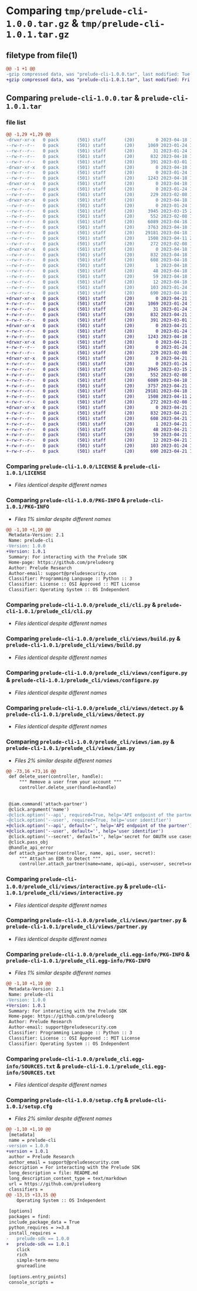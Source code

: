 # Comparing `tmp/prelude-cli-1.0.0.tar.gz` & `tmp/prelude-cli-1.0.1.tar.gz`

## filetype from file(1)

```diff
@@ -1 +1 @@
-gzip compressed data, was "prelude-cli-1.0.0.tar", last modified: Tue Apr 18 19:09:56 2023, max compression
+gzip compressed data, was "prelude-cli-1.0.1.tar", last modified: Fri Apr 21 19:57:04 2023, max compression
```

## Comparing `prelude-cli-1.0.0.tar` & `prelude-cli-1.0.1.tar`

### file list

```diff
@@ -1,29 +1,29 @@
-drwxr-xr-x   0 pack       (501) staff       (20)        0 2023-04-18 19:09:56.637009 prelude-cli-1.0.0/
--rw-r--r--   0 pack       (501) staff       (20)     1069 2023-01-24 13:01:01.000000 prelude-cli-1.0.0/LICENSE
--rw-r--r--   0 pack       (501) staff       (20)       31 2023-01-24 13:01:01.000000 prelude-cli-1.0.0/MANIFEST.in
--rw-r--r--   0 pack       (501) staff       (20)      832 2023-04-18 19:09:56.637062 prelude-cli-1.0.0/PKG-INFO
--rw-r--r--   0 pack       (501) staff       (20)      391 2023-03-01 15:58:44.000000 prelude-cli-1.0.0/README.md
-drwxr-xr-x   0 pack       (501) staff       (20)        0 2023-04-18 19:09:56.633476 prelude-cli-1.0.0/prelude_cli/
--rw-r--r--   0 pack       (501) staff       (20)        0 2023-01-24 13:01:01.000000 prelude-cli-1.0.0/prelude_cli/__init__.py
--rw-r--r--   0 pack       (501) staff       (20)     1243 2023-04-18 14:03:55.000000 prelude-cli-1.0.0/prelude_cli/cli.py
-drwxr-xr-x   0 pack       (501) staff       (20)        0 2023-04-18 19:09:56.634751 prelude-cli-1.0.0/prelude_cli/templates/
--rw-r--r--   0 pack       (501) staff       (20)        0 2023-01-24 13:01:01.000000 prelude-cli-1.0.0/prelude_cli/templates/__init__.py
--rw-r--r--   0 pack       (501) staff       (20)      229 2023-02-08 14:42:44.000000 prelude-cli-1.0.0/prelude_cli/templates/template.go
-drwxr-xr-x   0 pack       (501) staff       (20)        0 2023-04-18 19:09:56.636792 prelude-cli-1.0.0/prelude_cli/views/
--rw-r--r--   0 pack       (501) staff       (20)        0 2023-01-24 13:01:01.000000 prelude-cli-1.0.0/prelude_cli/views/__init__.py
--rw-r--r--   0 pack       (501) staff       (20)     3945 2023-03-15 22:01:07.000000 prelude-cli-1.0.0/prelude_cli/views/build.py
--rw-r--r--   0 pack       (501) staff       (20)      552 2023-02-08 14:42:44.000000 prelude-cli-1.0.0/prelude_cli/views/configure.py
--rw-r--r--   0 pack       (501) staff       (20)     6089 2023-04-18 17:04:09.000000 prelude-cli-1.0.0/prelude_cli/views/detect.py
--rw-r--r--   0 pack       (501) staff       (20)     3763 2023-04-18 14:03:55.000000 prelude-cli-1.0.0/prelude_cli/views/iam.py
--rw-r--r--   0 pack       (501) staff       (20)    29181 2023-04-18 17:04:09.000000 prelude-cli-1.0.0/prelude_cli/views/interactive.py
--rw-r--r--   0 pack       (501) staff       (20)     1508 2023-04-11 22:16:02.000000 prelude-cli-1.0.0/prelude_cli/views/partner.py
--rw-r--r--   0 pack       (501) staff       (20)      272 2023-02-08 14:42:44.000000 prelude-cli-1.0.0/prelude_cli/views/shared.py
-drwxr-xr-x   0 pack       (501) staff       (20)        0 2023-04-18 19:09:56.634528 prelude-cli-1.0.0/prelude_cli.egg-info/
--rw-r--r--   0 pack       (501) staff       (20)      832 2023-04-18 19:09:56.000000 prelude-cli-1.0.0/prelude_cli.egg-info/PKG-INFO
--rw-r--r--   0 pack       (501) staff       (20)      608 2023-04-18 19:09:56.000000 prelude-cli-1.0.0/prelude_cli.egg-info/SOURCES.txt
--rw-r--r--   0 pack       (501) staff       (20)        1 2023-04-18 19:09:56.000000 prelude-cli-1.0.0/prelude_cli.egg-info/dependency_links.txt
--rw-r--r--   0 pack       (501) staff       (20)       48 2023-04-18 19:09:56.000000 prelude-cli-1.0.0/prelude_cli.egg-info/entry_points.txt
--rw-r--r--   0 pack       (501) staff       (20)       59 2023-04-18 19:09:56.000000 prelude-cli-1.0.0/prelude_cli.egg-info/requires.txt
--rw-r--r--   0 pack       (501) staff       (20)       12 2023-04-18 19:09:56.000000 prelude-cli-1.0.0/prelude_cli.egg-info/top_level.txt
--rw-r--r--   0 pack       (501) staff       (20)      103 2023-01-24 13:01:01.000000 prelude-cli-1.0.0/pyproject.toml
--rw-r--r--   0 pack       (501) staff       (20)      690 2023-04-18 19:09:56.637282 prelude-cli-1.0.0/setup.cfg
+drwxr-xr-x   0 pack       (501) staff       (20)        0 2023-04-21 19:57:04.978189 prelude-cli-1.0.1/
+-rw-r--r--   0 pack       (501) staff       (20)     1069 2023-01-24 13:01:01.000000 prelude-cli-1.0.1/LICENSE
+-rw-r--r--   0 pack       (501) staff       (20)       31 2023-01-24 13:01:01.000000 prelude-cli-1.0.1/MANIFEST.in
+-rw-r--r--   0 pack       (501) staff       (20)      832 2023-04-21 19:57:04.978257 prelude-cli-1.0.1/PKG-INFO
+-rw-r--r--   0 pack       (501) staff       (20)      391 2023-03-01 15:58:44.000000 prelude-cli-1.0.1/README.md
+drwxr-xr-x   0 pack       (501) staff       (20)        0 2023-04-21 19:57:04.974379 prelude-cli-1.0.1/prelude_cli/
+-rw-r--r--   0 pack       (501) staff       (20)        0 2023-01-24 13:01:01.000000 prelude-cli-1.0.1/prelude_cli/__init__.py
+-rw-r--r--   0 pack       (501) staff       (20)     1243 2023-04-18 14:03:55.000000 prelude-cli-1.0.1/prelude_cli/cli.py
+drwxr-xr-x   0 pack       (501) staff       (20)        0 2023-04-21 19:57:04.975671 prelude-cli-1.0.1/prelude_cli/templates/
+-rw-r--r--   0 pack       (501) staff       (20)        0 2023-01-24 13:01:01.000000 prelude-cli-1.0.1/prelude_cli/templates/__init__.py
+-rw-r--r--   0 pack       (501) staff       (20)      229 2023-02-08 14:42:44.000000 prelude-cli-1.0.1/prelude_cli/templates/template.go
+drwxr-xr-x   0 pack       (501) staff       (20)        0 2023-04-21 19:57:04.977982 prelude-cli-1.0.1/prelude_cli/views/
+-rw-r--r--   0 pack       (501) staff       (20)        0 2023-01-24 13:01:01.000000 prelude-cli-1.0.1/prelude_cli/views/__init__.py
+-rw-r--r--   0 pack       (501) staff       (20)     3945 2023-03-15 22:01:07.000000 prelude-cli-1.0.1/prelude_cli/views/build.py
+-rw-r--r--   0 pack       (501) staff       (20)      552 2023-02-08 14:42:44.000000 prelude-cli-1.0.1/prelude_cli/views/configure.py
+-rw-r--r--   0 pack       (501) staff       (20)     6089 2023-04-18 17:04:09.000000 prelude-cli-1.0.1/prelude_cli/views/detect.py
+-rw-r--r--   0 pack       (501) staff       (20)     3757 2023-04-21 19:52:17.000000 prelude-cli-1.0.1/prelude_cli/views/iam.py
+-rw-r--r--   0 pack       (501) staff       (20)    29181 2023-04-18 17:04:09.000000 prelude-cli-1.0.1/prelude_cli/views/interactive.py
+-rw-r--r--   0 pack       (501) staff       (20)     1508 2023-04-11 22:16:02.000000 prelude-cli-1.0.1/prelude_cli/views/partner.py
+-rw-r--r--   0 pack       (501) staff       (20)      272 2023-02-08 14:42:44.000000 prelude-cli-1.0.1/prelude_cli/views/shared.py
+drwxr-xr-x   0 pack       (501) staff       (20)        0 2023-04-21 19:57:04.975461 prelude-cli-1.0.1/prelude_cli.egg-info/
+-rw-r--r--   0 pack       (501) staff       (20)      832 2023-04-21 19:57:04.000000 prelude-cli-1.0.1/prelude_cli.egg-info/PKG-INFO
+-rw-r--r--   0 pack       (501) staff       (20)      608 2023-04-21 19:57:04.000000 prelude-cli-1.0.1/prelude_cli.egg-info/SOURCES.txt
+-rw-r--r--   0 pack       (501) staff       (20)        1 2023-04-21 19:57:04.000000 prelude-cli-1.0.1/prelude_cli.egg-info/dependency_links.txt
+-rw-r--r--   0 pack       (501) staff       (20)       48 2023-04-21 19:57:04.000000 prelude-cli-1.0.1/prelude_cli.egg-info/entry_points.txt
+-rw-r--r--   0 pack       (501) staff       (20)       59 2023-04-21 19:57:04.000000 prelude-cli-1.0.1/prelude_cli.egg-info/requires.txt
+-rw-r--r--   0 pack       (501) staff       (20)       12 2023-04-21 19:57:04.000000 prelude-cli-1.0.1/prelude_cli.egg-info/top_level.txt
+-rw-r--r--   0 pack       (501) staff       (20)      103 2023-01-24 13:01:01.000000 prelude-cli-1.0.1/pyproject.toml
+-rw-r--r--   0 pack       (501) staff       (20)      690 2023-04-21 19:57:04.978511 prelude-cli-1.0.1/setup.cfg
```

### Comparing `prelude-cli-1.0.0/LICENSE` & `prelude-cli-1.0.1/LICENSE`

 * *Files identical despite different names*

### Comparing `prelude-cli-1.0.0/PKG-INFO` & `prelude-cli-1.0.1/PKG-INFO`

 * *Files 1% similar despite different names*

```diff
@@ -1,10 +1,10 @@
 Metadata-Version: 2.1
 Name: prelude-cli
-Version: 1.0.0
+Version: 1.0.1
 Summary: For interacting with the Prelude SDK
 Home-page: https://github.com/preludeorg
 Author: Prelude Research
 Author-email: support@preludesecurity.com
 Classifier: Programming Language :: Python :: 3
 Classifier: License :: OSI Approved :: MIT License
 Classifier: Operating System :: OS Independent
```

### Comparing `prelude-cli-1.0.0/prelude_cli/cli.py` & `prelude-cli-1.0.1/prelude_cli/cli.py`

 * *Files identical despite different names*

### Comparing `prelude-cli-1.0.0/prelude_cli/views/build.py` & `prelude-cli-1.0.1/prelude_cli/views/build.py`

 * *Files identical despite different names*

### Comparing `prelude-cli-1.0.0/prelude_cli/views/configure.py` & `prelude-cli-1.0.1/prelude_cli/views/configure.py`

 * *Files identical despite different names*

### Comparing `prelude-cli-1.0.0/prelude_cli/views/detect.py` & `prelude-cli-1.0.1/prelude_cli/views/detect.py`

 * *Files identical despite different names*

### Comparing `prelude-cli-1.0.0/prelude_cli/views/iam.py` & `prelude-cli-1.0.1/prelude_cli/views/iam.py`

 * *Files 2% similar despite different names*

```diff
@@ -73,16 +73,16 @@
 def delete_user(controller, handle):
     """ Remove a user from your account """
     controller.delete_user(handle=handle)
 
 
 @iam.command('attach-partner')
 @click.argument('name')
-@click.option('--api', required=True, help='API endpoint of the partner')
-@click.option('--user', required=True, help='user identifier')
+@click.option('--api', default='', help='API endpoint of the partner')
+@click.option('--user', default='', help='user identifier')
 @click.option('--secret', default='', help='secret for OAUTH use cases')
 @click.pass_obj
 @handle_api_error
 def attach_partner(controller, name, api, user, secret):
     """ Attach an EDR to Detect """
     controller.attach_partner(name=name, api=api, user=user, secret=secret)
```

### Comparing `prelude-cli-1.0.0/prelude_cli/views/interactive.py` & `prelude-cli-1.0.1/prelude_cli/views/interactive.py`

 * *Files identical despite different names*

### Comparing `prelude-cli-1.0.0/prelude_cli/views/partner.py` & `prelude-cli-1.0.1/prelude_cli/views/partner.py`

 * *Files identical despite different names*

### Comparing `prelude-cli-1.0.0/prelude_cli.egg-info/PKG-INFO` & `prelude-cli-1.0.1/prelude_cli.egg-info/PKG-INFO`

 * *Files 1% similar despite different names*

```diff
@@ -1,10 +1,10 @@
 Metadata-Version: 2.1
 Name: prelude-cli
-Version: 1.0.0
+Version: 1.0.1
 Summary: For interacting with the Prelude SDK
 Home-page: https://github.com/preludeorg
 Author: Prelude Research
 Author-email: support@preludesecurity.com
 Classifier: Programming Language :: Python :: 3
 Classifier: License :: OSI Approved :: MIT License
 Classifier: Operating System :: OS Independent
```

### Comparing `prelude-cli-1.0.0/prelude_cli.egg-info/SOURCES.txt` & `prelude-cli-1.0.1/prelude_cli.egg-info/SOURCES.txt`

 * *Files identical despite different names*

### Comparing `prelude-cli-1.0.0/setup.cfg` & `prelude-cli-1.0.1/setup.cfg`

 * *Files 2% similar despite different names*

```diff
@@ -1,10 +1,10 @@
 [metadata]
 name = prelude-cli
-version = 1.0.0
+version = 1.0.1
 author = Prelude Research
 author_email = support@preludesecurity.com
 description = For interacting with the Prelude SDK
 long_description = file: README.md
 long_description_content_type = text/markdown
 url = https://github.com/preludeorg
 classifiers = 
@@ -13,15 +13,15 @@
 	Operating System :: OS Independent
 
 [options]
 packages = find:
 include_package_data = True
 python_requires = >=3.8
 install_requires = 
-	prelude-sdk == 1.0.0
+	prelude-sdk == 1.0.1
 	click
 	rich
 	simple-term-menu
 	gnureadline
 
 [options.entry_points]
 console_scripts =
```

